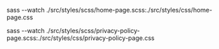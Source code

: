 sass --watch ./src/styles/scss/home-page.scss:./src/styles/css/home-page.css

sass --watch ./src/styles/scss/privacy-policy-page.scss:./src/styles/css/privacy-policy-page.css
